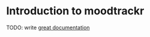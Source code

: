# Introduction to moodtrackr

TODO: write [great documentation](http://jacobian.org/writing/what-to-write/)
